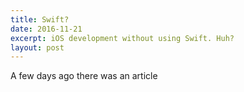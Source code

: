 ```yaml
---
title: Swift?
date: 2016-11-21
excerpt: iOS development without using Swift. Huh?
layout: post
---
```


A few days ago there was an article 
